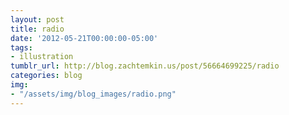 ```yaml
---
layout: post
title: radio
date: '2012-05-21T00:00:00-05:00'
tags:
- illustration
tumblr_url: http://blog.zachtemkin.us/post/56664699225/radio
categories: blog
img:
- "/assets/img/blog_images/radio.png" 
---
```

